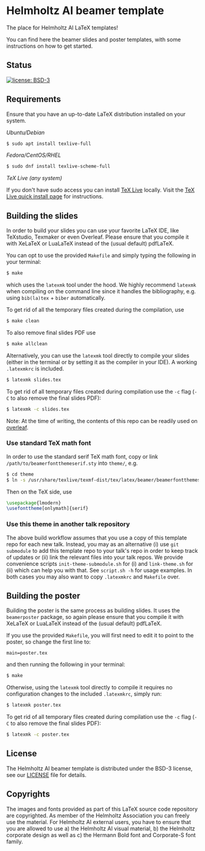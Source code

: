 # Helmholtz AI beamer template

The place for Helmholtz AI LaTeX templates!

You can find here the beamer slides and poster templates, with some 
instructions on how to get started.


## Status

[![license: BSD-3](https://img.shields.io/badge/License-BSD3-blue.svg)](https://opensource.org/licenses/BSD-3-Clause)


## Requirements

Ensure that you have an up-to-date LaTeX distribution installed on your system.

*Ubuntu/Debian*

```sh
$ sudo apt install texlive-full
```

*Fedora/CentOS/RHEL*

```sh
$ sudo dnf install texlive-scheme-full
```

*TeX Live (any system)*

If you don't have sudo access you can install [TeX Live](https://www.tug.org/texlive/) locally.
Visit the [TeX Live quick install page](https://www.tug.org/texlive/quickinstall.html) for instructions.


## Building the slides

In order to build your slides you can use your favorite LaTeX IDE, like TeXstudio, Texmaker or even Overleaf.
Please ensure that you compile it with XeLaTeX or LuaLaTeX instead of the (usual default) pdfLaTeX.

You can opt to use the provided `Makefile` and simply typing the following in your terminal:

```sh
$ make
```

which uses the `latexmk` tool under the hood. We highly recommend `latexmk` when
compiling on the command line since it handles the bibliography, e.g. using
`bib(la)tex` + `biber` automatically.

To get rid of all the temporary files created during the compilation, use

```sh
$ make clean
```

To also remove final slides PDF use

```sh
$ make allclean
```

Alternatively, you can use the `latexmk` tool directly to compile your slides (either in the terminal or by setting it as the compiler in your IDE).
A working `.latexmkrc` is included.

```sh
$ latexmk slides.tex
```

To get rid of all temporary files created during compilation use the `-c` flag (`-C` to also remove the final slides PDF):

```sh
$ latexmk -c slides.tex
```

Note: At the time of writing, the contents of this repo can be readily used on [overleaf](https://overleaf.com).

### Use standard TeX math font

In order to use the standard serif TeX math font,
copy or link `/path/to/beamerfontthemeserif.sty` into `theme/`, e.g.

```sh
$ cd theme
$ ln -s /usr/share/texlive/texmf-dist/tex/latex/beamer/beamerfontthemeserif.sty beamerfontthemeserif.sty
```

Then on the TeX side, use

```tex
\usepackage{lmodern}
\usefonttheme[onlymath]{serif}
```

### Use this theme in another talk repository

The above build workflow assumes that you use a copy of this template repo for
each new talk. Instead, you may as an alternative (i) use `git submodule` to
add this template repo to your talk's repo in order to keep track of updates or
(ii) link the relevant files into your talk repos. We provide convenience
scripts `init-theme-submodule.sh` for (i) and `link-theme.sh` for (ii) which
can help you with that. See `script.sh -h` for usage examples. In both cases
you may also want to copy `.latexmkrc` and `Makefile` over.

## Building the poster

Building the poster is the same process as building slides.
It uses the `beamerposter` package, so again please ensure that you
compile it with XeLaTeX or LuaLaTeX instead of the (usual default) pdfLaTeX.

If you use the provided `Makefile`, you will first need to edit it to
point to the poster, so change the first line to:

```
main=poster.tex
```

and then running the following in your terminal:

```sh
$ make
```

Otherwise, using the `latexmk` tool directly to compile it requires no 
configuration changes to the included `.latexmkrc`, simply run:

```sh
$ latexmk poster.tex
```

To get rid of all temporary files created during compilation use the `-c` flag (`-C` to also remove the final slides PDF):

```sh
$ latexmk -c poster.tex
```

## License

The Helmholtz AI beamer template is distributed under the BSD-3 license, see our [LICENSE](LICENSE) file for details.


## Copyrights

The images and fonts provided as part of this LaTeX source code repository are copyrighted. As member of the Helmholtz Association you can freely use the material. For Helmholtz AI external users, you have to ensure that you are allowed to use a) the Helmholtz AI visual material, b) the Helmholtz corporate design as well as c) the Hermann Bold font and Corporate-S font family.
